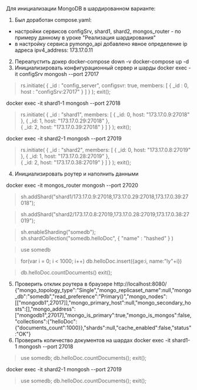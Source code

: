 Для инициализации MongoDB в шардированном варианте:
1. Был доработан compose.yaml:
- настройки сервисов configSrv, shard1, shard2, mongos_router - по примеру данному в уроке "Реализация шардирования"
- в настройку сервиса pymongo_api добавлено явное определение ip адреса ipv4_address: 173.17.0.11
2. Переапустить докер 
docker-compose down -v
docker-compose up -d
3. Инициализировать конфигурационный сервер и шарды 
docker exec -it configSrv mongosh --port 27017

> rs.initiate(
  {
    _id : "config_server",
       configsvr: true,
    members: [
      { _id : 0, host : "configSrv:27017" }
    ]
  }
);
> exit();

docker exec -it shard1-1 mongosh --port 27018

> rs.initiate(
    {
      _id : "shard1",
      members: [
        { _id: 0, host: "173.17.0.9:27018" }, 
        { _id: 1, host: "173.17.0.29:27018" },  
        { _id: 2, host: "173.17.0.39:27018" }
      ]
    }
);
> exit();


docker exec -it shard2-1 mongosh --port 27019

> rs.initiate(
    {
      _id : "shard2",
      members: [
       { _id: 0, host: "173.17.0.8:27019" }, 
        { _id: 1, host: "173.17.0.28:27019" },  
        { _id: 2, host: "173.17.0.38:27019" }
      ]
    }
  );
> exit(); 

4. Инициализировать роутер и наполнить данными

docker exec -it mongos_router mongosh --port 27020

> sh.addShard("shard1/173.17.0.9:27018,173.17.0.29:27018,173.17.0.39:27018"); 

> sh.addShard("shard2/173.17.0.8:27019,173.17.0.28:27019,173.17.0.38:27019"); 

> sh.enableSharding("somedb");
> sh.shardCollection("somedb.helloDoc", { "name" : "hashed" } )

> use somedb

> for(var i = 0; i < 1000; i++) db.helloDoc.insert({age:i, name:"ly"+i})

> db.helloDoc.countDocuments() 
> exit(); 

5. Проверить отклик роутера в браузере
http://localhost:8080/
{"mongo_topology_type":"Single","mongo_replicaset_name":null,"mongo_db":"somedb","read_preference":"Primary()","mongo_nodes":[["mongodb1",27017]],"mongo_primary_host":null,"mongo_secondary_hosts":[],"mongo_address":["mongodb1",27017],"mongo_is_primary":true,"mongo_is_mongos":false,"collections":{"helloDoc":{"documents_count":1000}},"shards":null,"cache_enabled":false,"status":"OK"}
6. Проверить количество документов на шардах
 docker exec -it shard1-1 mongosh --port 27018
 > use somedb;
 > db.helloDoc.countDocuments();
 > exit(); 

 docker exec -it shard2-1 mongosh --port 27019
 > use somedb;
 > db.helloDoc.countDocuments();
 > exit();
